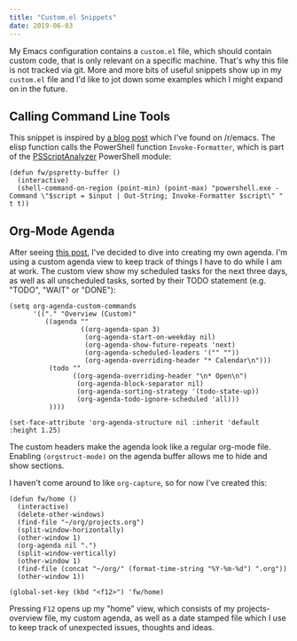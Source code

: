 ```yaml
---
title: "Custom.el Snippets"
date: 2019-06-03
---
```


My Emacs configuration contains a `custom.el` file, which should contain custom
code, that is only relevant on a specific machine. That's why this file is not
tracked via git. More and more bits of useful snippets show up in my `custom.el`
file and I'd like to jot down some examples which I might expand on in the
future.

## Calling Command Line Tools

This snippet is inspired by [a blog post][hackeryarn] which I've found on
/r/emacs. The elisp function calls the PowerShell function `Invoke-Formatter`,
which is part of the [PSScriptAnalyzer][analyzer] PowerShell module:

``` elisp
(defun fw/pspretty-buffer ()
  (interactive)
  (shell-command-on-region (point-min) (point-max) "powershell.exe -Command \"$script = $input | Out-String; Invoke-Formatter $script\" " t t))
```

## Org-Mode Agenda

After seeing [this post][showcase], I've decided to dive into creating my own
agenda. I'm using a custom agenda view to keep track of things I have to do
while I am at work. The custom view show my scheduled tasks for the next three
days, as well as all unscheduled tasks, sorted by their TODO statement (e.g.
"TODO", "WAIT" or "DONE"):

``` elisp
(setq org-agenda-custom-commands
      '(("." "Overview (Custom)"
         ((agenda ""
                  ((org-agenda-span 3)
                   (org-agenda-start-on-weekday nil)
                   (org-agenda-show-future-repeats 'next)
                   (org-agenda-scheduled-leaders '("" ""))
                   (org-agenda-overriding-header "* Calendar\n")))
          (todo ""
                ((org-agenda-overriding-header "\n* Open\n")
                 (org-agenda-block-separator nil)
                 (org-agenda-sorting-strategy '(todo-state-up))
                 (org-agenda-todo-ignore-scheduled 'all)))
          ))))

(set-face-attribute 'org-agenda-structure nil :inherit 'default :height 1.25)
```

The custom headers make the agenda look like a regular org-mode file. Enabling
`(orgstruct-mode)` on the agenda buffer allows me to hide and show sections.

I haven't come around to like `org-capture`, so for now I've created this:

``` elisp
(defun fw/home ()
  (interactive)
  (delete-other-windows)
  (find-file "~/org/projects.org")
  (split-window-horizontally)
  (other-window 1)
  (org-agenda nil ".")
  (split-window-vertically)
  (other-window 1)
  (find-file (concat "~/org/" (format-time-string "%Y-%m-%d") ".org"))
  (other-window 1))

(global-set-key (kbd "<f12>") 'fw/home)
```

Pressing `F12` opens up my "home" view, which consists of my projects-overview
file, my custom agenda, as well as a date stamped file which I use to keep track
of unexpected issues, thoughts and ideas.

[hackeryarn]: https://hackeryarn.com/post/cli-in-emacs/
[showcase]: https://www.reddit.com/r/emacs/comments/9v7ut1/screenshot_showcase_2018/
[analyzer]: https://github.com/PowerShell/PSScriptAnalyzer
